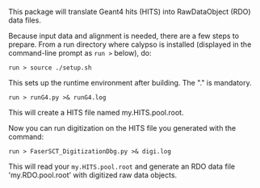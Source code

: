 This package will translate Geant4 hits (HITS) into RawDataObject (RDO) data files.

Because input data and alignment is needed, there are a few steps to prepare. From a run directory where calypso is installed (displayed in the command-line prompt as `run >` below), do:

```
run > source ./setup.sh
```

This sets up the runtime environment after building. The "." is mandatory.

```
run > runG4.py >& runG4.log
```

This will create a HITS file named my.HITS.pool.root.

Now you can run digitization on the HITS file you generated with the command:

```
run > FaserSCT_DigitizationDbg.py >& digi.log
```

This will read your `my.HITS.pool.root` and generate an RDO data file 'my.RDO.pool.root' with digitized raw data objects.


